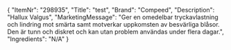 {
  "ItemNr": "298935",
  "Title": "test",
  "Brand": "Compeed",
  "Description": "Hallux Valgus",
  "MarketingMessage": "Ger en omedelbar tryckavlastning och lindring mot smärta samt motverkar uppkomsten av besvärliga blåsor. Den är tunn och diskret och kan utan problem användas under flera dagar.",
  "Ingredients": "N/A"
}